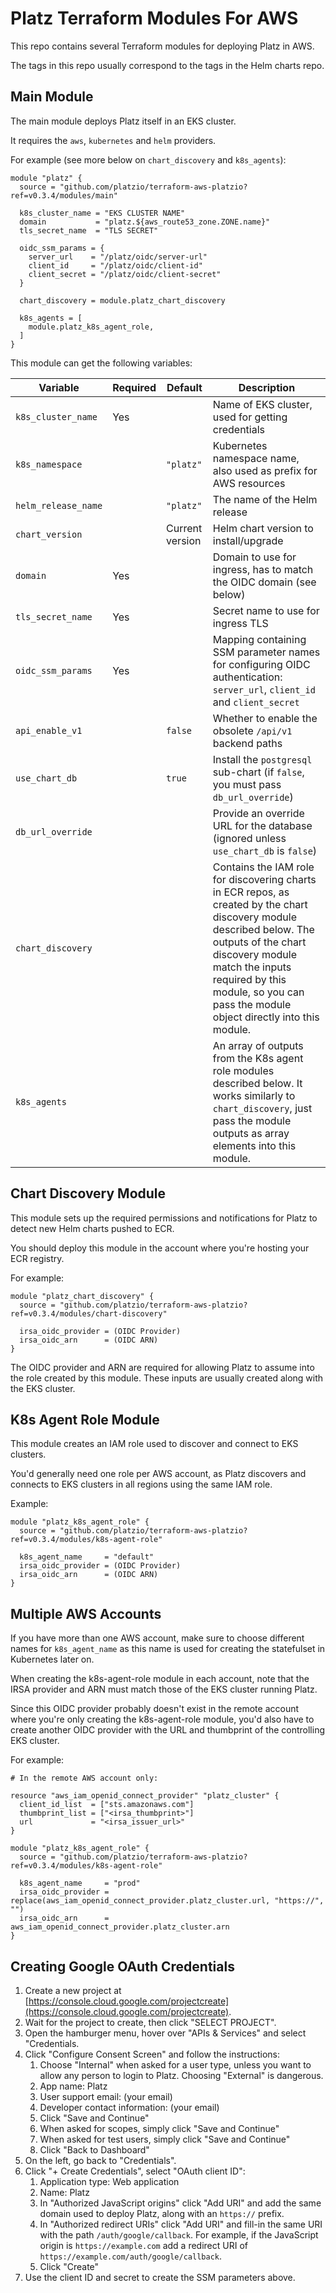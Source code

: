 # Platz Terraform Modules For AWS

This repo contains several Terraform modules for deploying Platz in AWS.

The tags in this repo usually correspond to the tags in the Helm charts repo.

## Main Module

The main module deploys Platz itself in an EKS cluster.

It requires the `aws`, `kubernetes` and `helm` providers.

For example (see more below on `chart_discovery` and `k8s_agents`):

```
module "platz" {
  source = "github.com/platzio/terraform-aws-platzio?ref=v0.3.4/modules/main"

  k8s_cluster_name = "EKS CLUSTER NAME"
  domain           = "platz.${aws_route53_zone.ZONE.name}"
  tls_secret_name  = "TLS SECRET"

  oidc_ssm_params = {
    server_url    = "/platz/oidc/server-url"
    client_id     = "/platz/oidc/client-id"
    client_secret = "/platz/oidc/client-secret"
  }

  chart_discovery = module.platz_chart_discovery

  k8s_agents = [
    module.platz_k8s_agent_role,
  ]
}
```

This module can get the following variables:

| Variable            | Required | Default         | Description                                                                                                                                                                                                                                                           |
| ------------------- | -------- | --------------- | --------------------------------------------------------------------------------------------------------------------------------------------------------------------------------------------------------------------------------------------------------------------- |
| `k8s_cluster_name`  | Yes      |                 | Name of EKS cluster, used for getting credentials                                                                                                                                                                                                                     |
| `k8s_namespace`     |          | `"platz"`       | Kubernetes namespace name, also used as prefix for AWS resources                                                                                                                                                                                                      |
| `helm_release_name` |          | `"platz"`       | The name of the Helm release                                                                                                                                                                                                                                          |
| `chart_version`     |          | Current version | Helm chart version to install/upgrade                                                                                                                                                                                                                                 |
| `domain`            | Yes      |                 | Domain to use for ingress, has to match the OIDC domain (see below)                                                                                                                                                                                                   |
| `tls_secret_name`   | Yes      |                 | Secret name to use for ingress TLS                                                                                                                                                                                                                                    |
| `oidc_ssm_params`   | Yes      |                 | Mapping containing SSM parameter names for configuring OIDC authentication: `server_url`, `client_id` and `client_secret`                                                                                                                                             |
| `api_enable_v1`     |          | `false`         | Whether to enable the obsolete `/api/v1` backend paths                                                                                                                                                                                                                |
| `use_chart_db`      |          | `true`          | Install the `postgresql` sub-chart (if `false`, you must pass `db_url_override`)                                                                                                                                                                                      |
| `db_url_override`   |          |                 | Provide an override URL for the database (ignored unless `use_chart_db` is `false`)                                                                                                                                                                                   |
| `chart_discovery`   |          |                 | Contains the IAM role for discovering charts in ECR repos, as created by the chart discovery module described below. The outputs of the chart discovery module match the inputs required by this module, so you can pass the module object directly into this module. |
| `k8s_agents`        |          |                 | An array of outputs from the K8s agent role modules described below. It works similarly to `chart_discovery`, just pass the module outputs as array elements into this module.                                                                                        |

## Chart Discovery Module

This module sets up the required permissions and notifications for Platz to detect new Helm charts pushed to ECR.

You should deploy this module in the account where you're hosting your ECR registry.

For example:

```
module "platz_chart_discovery" {
  source = "github.com/platzio/terraform-aws-platzio?ref=v0.3.4/modules/chart-discovery"

  irsa_oidc_provider = (OIDC Provider)
  irsa_oidc_arn      = (OIDC ARN)
}
```

The OIDC provider and ARN are required for allowing Platz to assume into the role
created by this module. These inputs are usually created along with the EKS cluster.

## K8s Agent Role Module

This module creates an IAM role used to discover and connect to EKS clusters.

You'd generally need one role per AWS account, as Platz discovers and connects
to EKS clusters in all regions using the same IAM role.

Example:

```
module "platz_k8s_agent_role" {
  source = "github.com/platzio/terraform-aws-platzio?ref=v0.3.4/modules/k8s-agent-role"

  k8s_agent_name     = "default"
  irsa_oidc_provider = (OIDC Provider)
  irsa_oidc_arn      = (OIDC ARN)
}
```

## Multiple AWS Accounts

If you have more than one AWS account, make sure to choose different names for
`k8s_agent_name` as this name is used for creating the statefulset in Kubernetes
later on.

When creating the k8s-agent-role module in each account, note that the IRSA provider
and ARN must match those of the EKS cluster running Platz.

Since this OIDC provider probably doesn't exist in the remote account where
you're only creating the k8s-agent-role module, you'd also have to create
another OIDC provider with the URL and thumbprint of the controlling EKS
cluster.

For example:

```
# In the remote AWS account only:

resource "aws_iam_openid_connect_provider" "platz_cluster" {
  client_id_list  = ["sts.amazonaws.com"]
  thumbprint_list = ["<irsa_thumbprint>"]
  url             = "<irsa_issuer_url>"
}

module "platz_k8s_agent_role" {
  source = "github.com/platzio/terraform-aws-platzio?ref=v0.3.4/modules/k8s-agent-role"

  k8s_agent_name     = "prod"
  irsa_oidc_provider = replace(aws_iam_openid_connect_provider.platz_cluster.url, "https://", "")
  irsa_oidc_arn      = aws_iam_openid_connect_provider.platz_cluster.arn
}

```

## Creating Google OAuth Credentials

1. Create a new project at [https://console.cloud.google.com/projectcreate](https://console.cloud.google.com/projectcreate).
2. Wait for the project to create, then click "SELECT PROJECT".
3. Open the hamburger menu, hover over "APIs & Services" and select "Credentials.
4. Click "Configure Consent Screen" and follow the instructions:
   1. Choose "Internal" when asked for a user type, unless you want to allow any person to login to Platz. Choosing "External" is dangerous.
   2. App name: Platz
   3. User support email: (your email)
   4. Developer contact information: (your email)
   5. Click "Save and Continue"
   6. When asked for scopes, simply click "Save and Continue"
   7. When asked for test users, simply click "Save and Continue"
   8. Click "Back to Dashboard"
5. On the left, go back to "Credentials".
6. Click "+ Create Credentials", select "OAuth client ID":
   1. Application type: Web application
   2. Name: Platz
   3. In "Authorized JavaScript origins" click "Add URI" and add the same domain used to deploy Platz, along with an `https://` prefix.
   4. In "Authorized redirect URIs" click "Add URI" and fill-in the same URI with the path `/auth/google/callback`. For example, if the JavaScript origin is `https://example.com` add a redirect URI of `https://example.com/auth/google/callback`.
   5. Click "Create"
7. Use the client ID and secret to create the SSM parameters above.
